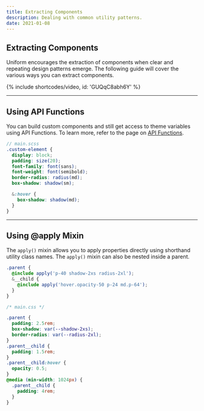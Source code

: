 ```yaml
---
title: Extracting Components
description: Dealing with common utility patterns.
date: 2021-01-08
---
```


## Extracting Components

Uniform encourages the extraction of components when clear and repeating design patterns emerge. The following guide will cover the various ways you can extract components.

{% include shortcodes/video, id: 'GUQqC8abh6Y' %}

---

## Using API Functions

You can build custom components and still get access to theme variables using API Functions. To learn more, refer to the page on [API Functions](/docs/api-functions).

```scss
// main.scss
.custom-element {
  display: block;
  padding: size(20);
  font-family: font(sans);
  font-weight: font(semibold);
  border-radius: radius(md);
  box-shadow: shadow(sm);

  &:hover {
    box-shadow: shadow(md);
  }
}
```

---

## Using @apply Mixin

The `apply()` mixin allows you to apply properties directly using shorthand utility class names. The `apply()` mixin can also be nested inside a parent.

```scss
.parent {
  @include apply('p-40 shadow-2xs radius-2xl');
  &__child {
    @include apply('hover.opacity-50 p-24 md.p-64');
  }
}
```

```css
/* main.css */

.parent {
  padding: 2.5rem;
  box-shadow: var(--shadow-2xs);
  border-radius: var(--radius-2xl);
}
.parent__child {
  padding: 1.5rem;
}
.parent__child:hover {
  opacity: 0.5;
}
@media (min-width: 1024px) {
  .parent__child {
    padding: 4rem;
  }
}
```